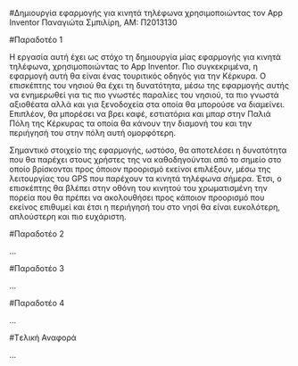 #Δημιουργία εφαρμογής για κινητά τηλέφωνα χρησιμοποιώντας τον App Inventor
Παναγιώτα Σμπιλίρη, ΑΜ: Π2013130

#Παραδοτέο 1

Η εργασία αυτή έχει ως στόχο τη δημιουργία μίας εφαρμογής για κινητά τηλέφωνα, χρησιμοποιώντας το App Inventor. Πιο συγκεκριμένα, η εφαρμογή αυτή θα είναι ένας τουριτικός οδηγός για την Κέρκυρα. Ο επισκέπτης του νησιού θα έχει τη δυνατότητα, μέσω της εφαρμογής αυτής να ενημερωθεί για τις πιο γνωστές παραλίες του νησιού, τα πιο γνωστά αξιοθέατα αλλά και για ξενοδοχεία στα οποία θα μπορούσε να διαμείνει. Επιπλέον, θα μπορέσει  να βρει καφέ, εστιατόρια και μπαρ στην Παλιά Πόλη της Κέρκυρας τα οποία θα κάνουν την διαμονή του και την περιήγησή του στην πόλη αυτή ομορφότερη.

Σημαντικό στοιχείο της εφαρμογής, ωστόσο, θα αποτελέσει η δυνατότητα που θα παρέχει στους χρήστες της να καθοδηγούνται από το σημείο στο οποίο βρίσκονται προς όποιον προορισμό εκείνοι επιλέξουν, μέσω της λειτουργίας του GPS που παρέχουν τα κινητά τηλέφωνα σήμερα. Έτσι, ο επισκέπτης θα βλέπει στην οθόνη του κινητού του χρωματισμένη την πορεία που θα πρέπει να ακολουθήσει προς κάποιον προορισμό που εκείνος επιθυμεί και έτσι η περιήγησή του στο νησί θα είναι ευκολότερη, απλούστερη και πιο ευχάριστη.

#Παραδοτέο 2

…

#Παραδοτέο 3

...

#Παραδοτέο 4

...

#Tελική Αναφορά

...
